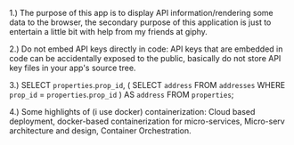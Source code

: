 1.) The purpose of this app is to display API information/rendering some data to the browser, the secondary purpose of this application is just to entertain a little bit with help from my friends at giphy.

2.) Do not embed API keys directly in code: API keys that are embedded in code can be accidentally exposed to the public, basically do not store API key files in your app's source tree.

3.) SELECT `properties`.`prop_id`, ( SELECT `address` FROM `addresses` WHERE `prop_id` = `properties`.`prop_id` ) AS `address` FROM `properties`;



4.) Some highlights of (i use docker) containerization: Cloud based deployment, docker-based containerization for micro-services, Micro-serv architecture and design, Container Orchestration.